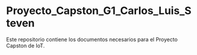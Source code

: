 # Proyecto_Capston_G1_Carlos_Luis_Steven
 Este repositorio contiene los documentos necesarios para el Proyecto Capston de IoT.
